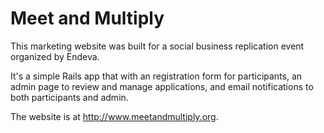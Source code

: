 # Meet and Multiply

This marketing website was built for a social business replication event organized by Endeva. 

It's a simple Rails app that with an registration form for participants, an admin page to review and manage applications, and email notifications to both participants and admin. 

The website is at http://www.meetandmultiply.org. 